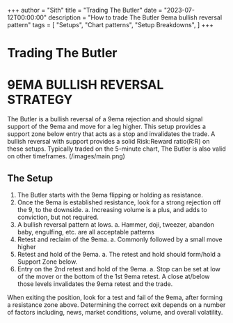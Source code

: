 +++
author = "Sith"
title = "Trading The Butler"
date = "2023-07-12T00:00:00"
description = "How to trade The Butler 9ema bullish reversal pattern"
tags = [
    "Setups",
    "Chart patterns",
    "Setup Breakdowns",
]
+++

# Trading The Butler #
# 9EMA BULLISH REVERSAL STRATEGY #
The Butler is a bullish reversal of a 9ema rejection and should signal support of the 9ema and move for a leg higher. This setup provides a support zone below entry that acts as a stop and invalidates the trade. A bullish reversal with support provides a solid Risk:Reward ratio(R:R) on these setups. Typically traded on the 5-minute chart, The Butler is also valid on other timeframes.
(/images/main.png)
## The Setup ##
1.	The Butler starts with the 9ema flipping or holding as resistance.
2.	Once the 9ema is established resistance, look for a strong rejection off the 9, to the downside.
a.	Increasing volume is a plus, and adds to conviction, but not required.
3.	A bullish reversal pattern at lows.
a.	Hammer, doji, tweezer, abandon baby, engulfing, etc. are all acceptable patterns
4.	Retest and reclaim of the 9ema.
a.	Commonly followed by a small move higher
5.	Retest and hold of the 9ema. 
a.	The retest and hold should form/hold a Support Zone below.
6.	Entry on the 2nd retest and hold of the 9ema.
a.	Stop can be set at low of the mover or the bottom of the 1st 9ema retest. A close at/below those levels invalidates the 9ema retest and the trade.

When exiting the position, look for a test and fail of the 9ema, after forming a resistance zone above. Determining the correct exit depends on a number of factors including, news, market conditions, volume, and overall volatility.
